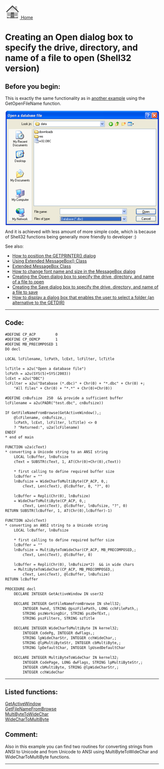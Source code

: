 [<img src="../images/home.png"> Home ](https://github.com/VFPX/Win32API)  

# Creating an Open dialog box to specify the drive, directory, and name of a file to open (Shell32 version)

## Before you begin:
This is exactly the same functionality as in [another example](sample_363.md) using the GetOpenFileName function.   

![](../images/opendlg.png)  
And it is achieved with less amount of more simple code, which is because of Shell32 functions being generally more friendly to developer :)  

See also:

* [How to position the GETPRINTER() dialog](sample_482.md)
* [Using Extended MessageBox() Class](sample_424.md)  
* [Extended MessageBox Class](sample_418.md)  
* [How to change font name and size in the MessageBox dialog](sample_434.md)  
* [Creating the Open dialog box to specify the drive, directory, and name of a file to open](sample_363.md)  
* [Creating the Save dialog box to specify the drive, directory, and name of a file to save](sample_265.md)  
* [How to display a dialog box that enables the user to select a folder (an alternative to the GETDIR)](sample_364.md)  
  
***  


## Code:
```foxpro  
#DEFINE CP_ACP         0
#DEFINE CP_OEMCP       1
#DEFINE MB_PRECOMPOSED 1
DO decl

LOCAL lcFilename, lcPath, lcExt, lcFilter, lcTitle

lcTitle = a2u("Open a database file")
lcPath = a2u(SYS(5)+SYS(2003))
lcExt = a2u("DBC")
lcFilter = a2u("Database (*.dbc)" + Chr(0) + "*.dbc" + Chr(0) +;
	"All files" + Chr(0) + "*.*" + Chr(0)+Chr(0))

#DEFINE cnBufsize  250  && provide a sufficient buffer
lcFilename = a2u(PADR("test.dbc", cnBufsize))

IF GetFileNameFromBrowse(GetActiveWindow(),;
	@lcFilename, cnBufsize,;
	lcPath, lcExt, lcFilter, lcTitle) <> 0
	? "Returned:", u2a(lcFilename)
ENDIF
* end of main

FUNCTION u2a(cText)
* converting a Unicode string to an ANSI string
	LOCAL lcBuffer, lnBufsize
	cText = SUBSTR(cText, 1, AT(Chr(0)+Chr(0),cText))

	* first calling to define required buffer size
	lcBuffer = ""
	lnBufsize = WideCharToMultiByte(CP_ACP, 0,;
		cText, Len(cText), @lcBuffer, 0, "?", 0)
		
	lcBuffer = Repli(Chr(0), lnBufsize)
	= WideCharToMultiByte(CP_ACP, 0,;
		cText, Len(cText), @lcBuffer, lnBufsize, "?", 0)
RETURN SUBSTR(lcBuffer, 1, AT(Chr(0),lcBuffer)-1)

FUNCTION a2u(cText)
* converting an ANSI string to a Unicode string
	LOCAL lcBuffer, lnBufsize
	
	* first calling to define required buffer size
	lcBuffer = ""
	lnBufsize = MultiByteToWideChar(CP_ACP, MB_PRECOMPOSED,;
		cText, Len(cText), @lcBuffer, 0)

	lcBuffer = Repli(Chr(0), lnBufsize*2)  && in wide chars
	= MultiByteToWideChar(CP_ACP, MB_PRECOMPOSED,;
		cText, Len(cText), @lcBuffer, lnBufsize)
RETURN lcBuffer

PROCEDURE decl
	DECLARE INTEGER GetActiveWindow IN user32

	DECLARE INTEGER GetFileNameFromBrowse IN shell32;
		INTEGER hwnd, STRING @pszFilePath, LONG cchFilePath,;
		STRING pszWorkingDir, STRING pszDefExt,;
		STRING pszFilters, STRING szTitle

	DECLARE INTEGER WideCharToMultiByte IN kernel32;
		INTEGER CodePg, INTEGER dwFlags,;
		STRING lpWideCharStr, INTEGER cchWideChar,;
		STRING @lpMultiByteStr, INTEGER cbMultiByte,;
		STRING lpDefaultChar, INTEGER lpUsedDefaultChar

	DECLARE INTEGER MultiByteToWideChar IN kernel32;
		INTEGER CodePage, LONG dwFlags, STRING lpMultiByteStr,;
		INTEGER cbMultiByte, STRING @lpWideCharStr,;
		INTEGER cchWideChar  
```  
***  


## Listed functions:
[GetActiveWindow](../libraries/user32/GetActiveWindow.md)  
[GetFileNameFromBrowse](../libraries/shell32/GetFileNameFromBrowse.md)  
[MultiByteToWideChar](../libraries/kernel32/MultiByteToWideChar.md)  
[WideCharToMultiByte](../libraries/kernel32/WideCharToMultiByte.md)  

## Comment:
Also in this example you can find two routines for converting strings from ANSI to Unicode and from Unicode to ANSI using MultiByteToWideChar and  WideCharToMultiByte functions.  
  
***  

